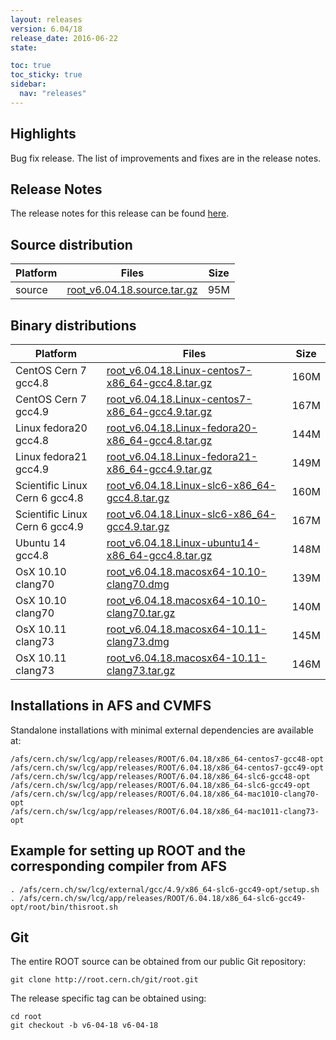 ```yaml
---
layout: releases
version: 6.04/18
release_date: 2016-06-22
state:

toc: true
toc_sticky: true
sidebar:
  nav: "releases"
---
```


## Highlights

Bug fix release. The list of improvements and fixes are in the release notes.

## Release Notes

The release notes for this release can be found [here](https://root.cern.ch/doc/v604/release-notes.html#release-6.0418).

## Source distribution

| Platform       | Files | Size |
|-----------|-------|-----|
| source | [root_v6.04.18.source.tar.gz](https://root.cern.ch/download/root_v6.04.18.source.tar.gz) |  95M |


## Binary distributions

| Platform       | Files | Size |
|-----------|-------|-----|
| CentOS Cern 7 gcc4.8 | [root_v6.04.18.Linux-centos7-x86_64-gcc4.8.tar.gz](https://root.cern.ch/download/root_v6.04.18.Linux-centos7-x86_64-gcc4.8.tar.gz) | 160M |
| CentOS Cern 7 gcc4.9 | [root_v6.04.18.Linux-centos7-x86_64-gcc4.9.tar.gz](https://root.cern.ch/download/root_v6.04.18.Linux-centos7-x86_64-gcc4.9.tar.gz) | 167M |
| Linux fedora20 gcc4.8 | [root_v6.04.18.Linux-fedora20-x86_64-gcc4.8.tar.gz](https://root.cern.ch/download/root_v6.04.18.Linux-fedora20-x86_64-gcc4.8.tar.gz) | 144M |
| Linux fedora21 gcc4.9 | [root_v6.04.18.Linux-fedora21-x86_64-gcc4.9.tar.gz](https://root.cern.ch/download/root_v6.04.18.Linux-fedora21-x86_64-gcc4.9.tar.gz) | 149M |
| Scientific Linux Cern 6 gcc4.8 | [root_v6.04.18.Linux-slc6-x86_64-gcc4.8.tar.gz](https://root.cern.ch/download/root_v6.04.18.Linux-slc6-x86_64-gcc4.8.tar.gz) | 160M |
| Scientific Linux Cern 6 gcc4.9 | [root_v6.04.18.Linux-slc6-x86_64-gcc4.9.tar.gz](https://root.cern.ch/download/root_v6.04.18.Linux-slc6-x86_64-gcc4.9.tar.gz) | 167M |
| Ubuntu 14 gcc4.8 | [root_v6.04.18.Linux-ubuntu14-x86_64-gcc4.8.tar.gz](https://root.cern.ch/download/root_v6.04.18.Linux-ubuntu14-x86_64-gcc4.8.tar.gz) | 148M |
| OsX 10.10 clang70 | [root_v6.04.18.macosx64-10.10-clang70.dmg](https://root.cern.ch/download/root_v6.04.18.macosx64-10.10-clang70.dmg) | 139M |
| OsX 10.10 clang70 | [root_v6.04.18.macosx64-10.10-clang70.tar.gz](https://root.cern.ch/download/root_v6.04.18.macosx64-10.10-clang70.tar.gz) | 140M |
| OsX 10.11 clang73 | [root_v6.04.18.macosx64-10.11-clang73.dmg](https://root.cern.ch/download/root_v6.04.18.macosx64-10.11-clang73.dmg) | 145M |
| OsX 10.11 clang73 | [root_v6.04.18.macosx64-10.11-clang73.tar.gz](https://root.cern.ch/download/root_v6.04.18.macosx64-10.11-clang73.tar.gz) | 146M |



## Installations in AFS and CVMFS
Standalone installations with minimal external dependencies are available at:
~~~
/afs/cern.ch/sw/lcg/app/releases/ROOT/6.04.18/x86_64-centos7-gcc48-opt
/afs/cern.ch/sw/lcg/app/releases/ROOT/6.04.18/x86_64-centos7-gcc49-opt
/afs/cern.ch/sw/lcg/app/releases/ROOT/6.04.18/x86_64-slc6-gcc48-opt
/afs/cern.ch/sw/lcg/app/releases/ROOT/6.04.18/x86_64-slc6-gcc49-opt
/afs/cern.ch/sw/lcg/app/releases/ROOT/6.04.18/x86_64-mac1010-clang70-opt
/afs/cern.ch/sw/lcg/app/releases/ROOT/6.04.18/x86_64-mac1011-clang73-opt
~~~


## Example for setting up ROOT and the corresponding compiler from AFS
~~~
. /afs/cern.ch/sw/lcg/external/gcc/4.9/x86_64-slc6-gcc49-opt/setup.sh
. /afs/cern.ch/sw/lcg/app/releases/ROOT/6.04.18/x86_64-slc6-gcc49-opt/root/bin/thisroot.sh
~~~

## Git
The entire ROOT source can be obtained from our public Git repository:

~~~
git clone http://root.cern.ch/git/root.git
~~~
The release specific tag can be obtained using:
~~~
cd root
git checkout -b v6-04-18 v6-04-18
~~~
